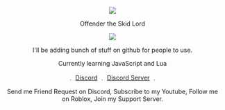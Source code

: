 <p align="center">  
<img src="http://chrisgendo.weebly.com/uploads/1/1/7/7/117740806/gipsfgsfhy_1_orig.gif">
</p>
<p align="center">
   Offender the Skid Lord
<p align="center">  
<img src="https://komarev.com/ghpvc/?username=O-ffender&color=red">
</p>
<p align="center">
I'll be adding bunch of stuff on github for people to use.
<p align="center"> 
<p align="center">
Currently learning JavaScript and Lua


<p align="center"> 
    ﹒
    <a href="https://discord.com/users/785994062284980245">Discord</a>
    ﹒
    <a href="https://discord.gg/ZkX5VuQgBF">Discord Server</a>
    ﹒

    
</p>
<p align="center">  
Send me Friend Request on Discord, Subscribe to my Youtube, Follow me on Roblox, Join my Support Server.
</p>




<!--
**Im2Master/Im2Master** is a ✨ _special_ ✨ repository because its `README.md` (this file) appears on your GitHub profile.

### Salut toi 👋
✨ A Propos De Moi : )
- 📐 J'apprends présentement le __**JS, LUA**__
- 📫 Comment me contacter __**Master#0005**__
- 🌱 Je travaille présentement sur __*TeaBot*__

